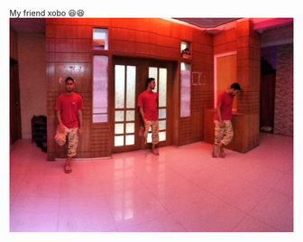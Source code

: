 



<html>
<body>



My friend xobo 😆😆
<a href="https://www.facebook.com/jobo.jobo143"><img src="sun.jpg">
</a>
</body>
</html>
